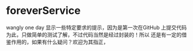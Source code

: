 # foreverService
wangly one day
显示一些特定要求的提示，因为是第一次在GitHub 上提交代码为此，只做简单的测试了解，不过代码当然是经过封装的！所以
还是有一定的借鉴作用的，如果有什么疑问？欢迎为其指正，
